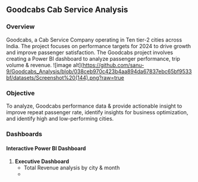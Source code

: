 ## **Goodcabs Cab Service Analysis**
### Overview
Goodcabs, a Cab Service Company operating in Ten tier-2 cities across India. The project focuses on performance targets for 2024 to drive growth and improve passenger satisfaction. The Goodcabs project involves creating a Power BI dashboard to analyze passenger performance, trip volume & revenue.
![image alt](https://github.com/sanu-9/Goodcabs_Analysis/blob/038ceb970c423b4aa894da67837ebc65bf9533bf/datasets/Screenshot%20(144).png?raw=true

### Objective 
To analyze, Goodcabs performance data & provide actionable insight to improve repeat passenger rate,  identify insights for business optimization, and identify high and low-performing cities.

### Dashboards 
#### Interactive Power BI Dashboard
1. **Executive Dashboard**
   - Total Revenue analysis by city & month
   - 
